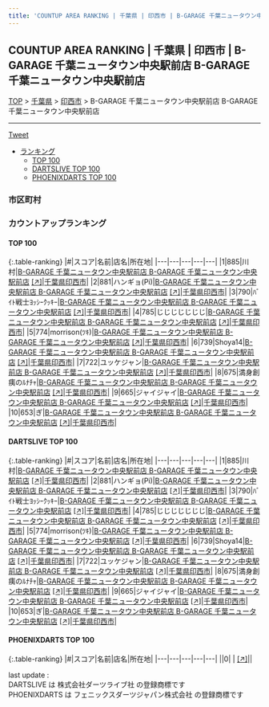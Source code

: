 ```yaml
---
title: 'COUNTUP AREA RANKING | 千葉県 | 印西市 | B-GARAGE 千葉ニュータウン中央駅前店 B-GARAGE 千葉ニュータウン中央駅前店'
---
```

## COUNTUP AREA RANKING | 千葉県 | 印西市 | B-GARAGE 千葉ニュータウン中央駅前店 B-GARAGE 千葉ニュータウン中央駅前店

[TOP](/darts/rank/) > [千葉県](/darts/rank/千葉県/) > [印西市](/darts/rank/千葉県/印西市/) > B-GARAGE 千葉ニュータウン中央駅前店 B-GARAGE 千葉ニュータウン中央駅前店

___

<a href="https://twitter.com/share?ref_src=twsrc%5Etfw" data-text="COUNTUP AREA RANKING | 千葉県印西市B-GARAGE 千葉ニュータウン中央駅前店 B-GARAGE 千葉ニュータウン中央駅前店" class="twitter-share-button" data-hashtags="DARTSLIVE,PHOENIXDARTS,darts,ダーツ" data-show-count="false">Tweet</a>

* [ランキング](#カウントアップランキング)
    * [TOP 100](#top-100)
    * [DARTSLIVE TOP 100](#dartslive-top-100)
    * [PHOENIXDARTS TOP 100](#phoenixdarts-top-100)

### 市区町村

<ul>

</ul>

### カウントアップランキング

#### TOP 100



{:.table-ranking}
|#|スコア|名前|店名|所在地|
|---|---|---|---|---|
|1|885|<span class="rank-name-dl">川村</span>|<a href="/darts/rank/shops/a3f5fd495fda3e47a3f63593b5358cc4.html">B-GARAGE 千葉ニュータウン中央駅前店 B-GARAGE 千葉ニュータウン中央駅前店</a> <a href="https://search.dartslive.com/jp/shop/a3f5fd495fda3e47a3f63593b5358cc4">[↗]</a>|<a href="/darts/rank/千葉県/印西市">千葉県印西市</a>|
|2|881|<span class="rank-name-dl">ハンギョ(Pi)</span>|<a href="/darts/rank/shops/a3f5fd495fda3e47a3f63593b5358cc4.html">B-GARAGE 千葉ニュータウン中央駅前店 B-GARAGE 千葉ニュータウン中央駅前店</a> <a href="https://search.dartslive.com/jp/shop/a3f5fd495fda3e47a3f63593b5358cc4">[↗]</a>|<a href="/darts/rank/千葉県/印西市">千葉県印西市</a>|
|3|790|<span class="rank-name-dl">ﾊﾞｲﾄ戦士ﾖｯｼｰｸｯｷｰ</span>|<a href="/darts/rank/shops/a3f5fd495fda3e47a3f63593b5358cc4.html">B-GARAGE 千葉ニュータウン中央駅前店 B-GARAGE 千葉ニュータウン中央駅前店</a> <a href="https://search.dartslive.com/jp/shop/a3f5fd495fda3e47a3f63593b5358cc4">[↗]</a>|<a href="/darts/rank/千葉県/印西市">千葉県印西市</a>|
|4|785|<span class="rank-name-dl">じじじじじじじ</span>|<a href="/darts/rank/shops/a3f5fd495fda3e47a3f63593b5358cc4.html">B-GARAGE 千葉ニュータウン中央駅前店 B-GARAGE 千葉ニュータウン中央駅前店</a> <a href="https://search.dartslive.com/jp/shop/a3f5fd495fda3e47a3f63593b5358cc4">[↗]</a>|<a href="/darts/rank/千葉県/印西市">千葉県印西市</a>|
|5|774|<span class="rank-name-dl">morrison(ﾂｷ)</span>|<a href="/darts/rank/shops/a3f5fd495fda3e47a3f63593b5358cc4.html">B-GARAGE 千葉ニュータウン中央駅前店 B-GARAGE 千葉ニュータウン中央駅前店</a> <a href="https://search.dartslive.com/jp/shop/a3f5fd495fda3e47a3f63593b5358cc4">[↗]</a>|<a href="/darts/rank/千葉県/印西市">千葉県印西市</a>|
|6|739|<span class="rank-name-dl">Shoya14</span>|<a href="/darts/rank/shops/a3f5fd495fda3e47a3f63593b5358cc4.html">B-GARAGE 千葉ニュータウン中央駅前店 B-GARAGE 千葉ニュータウン中央駅前店</a> <a href="https://search.dartslive.com/jp/shop/a3f5fd495fda3e47a3f63593b5358cc4">[↗]</a>|<a href="/darts/rank/千葉県/印西市">千葉県印西市</a>|
|7|722|<span class="rank-name-dl">ユッケジャン</span>|<a href="/darts/rank/shops/a3f5fd495fda3e47a3f63593b5358cc4.html">B-GARAGE 千葉ニュータウン中央駅前店 B-GARAGE 千葉ニュータウン中央駅前店</a> <a href="https://search.dartslive.com/jp/shop/a3f5fd495fda3e47a3f63593b5358cc4">[↗]</a>|<a href="/darts/rank/千葉県/印西市">千葉県印西市</a>|
|8|675|<span class="rank-name-dl">満身創痍のﾙﾅﾁｬ</span>|<a href="/darts/rank/shops/a3f5fd495fda3e47a3f63593b5358cc4.html">B-GARAGE 千葉ニュータウン中央駅前店 B-GARAGE 千葉ニュータウン中央駅前店</a> <a href="https://search.dartslive.com/jp/shop/a3f5fd495fda3e47a3f63593b5358cc4">[↗]</a>|<a href="/darts/rank/千葉県/印西市">千葉県印西市</a>|
|9|665|<span class="rank-name-dl">ジャイジャイ</span>|<a href="/darts/rank/shops/a3f5fd495fda3e47a3f63593b5358cc4.html">B-GARAGE 千葉ニュータウン中央駅前店 B-GARAGE 千葉ニュータウン中央駅前店</a> <a href="https://search.dartslive.com/jp/shop/a3f5fd495fda3e47a3f63593b5358cc4">[↗]</a>|<a href="/darts/rank/千葉県/印西市">千葉県印西市</a>|
|10|653|<span class="rank-name-dl">ぎ</span>|<a href="/darts/rank/shops/a3f5fd495fda3e47a3f63593b5358cc4.html">B-GARAGE 千葉ニュータウン中央駅前店 B-GARAGE 千葉ニュータウン中央駅前店</a> <a href="https://search.dartslive.com/jp/shop/a3f5fd495fda3e47a3f63593b5358cc4">[↗]</a>|<a href="/darts/rank/千葉県/印西市">千葉県印西市</a>|


#### DARTSLIVE TOP 100



{:.table-ranking}
|#|スコア|名前|店名|所在地|
|---|---|---|---|---|
|1|885|<span class="rank-name-dl">川村</span>|<a href="/darts/rank/shops/a3f5fd495fda3e47a3f63593b5358cc4.html">B-GARAGE 千葉ニュータウン中央駅前店 B-GARAGE 千葉ニュータウン中央駅前店</a> <a href="https://search.dartslive.com/jp/shop/a3f5fd495fda3e47a3f63593b5358cc4">[↗]</a>|<a href="/darts/rank/千葉県/印西市">千葉県印西市</a>|
|2|881|<span class="rank-name-dl">ハンギョ(Pi)</span>|<a href="/darts/rank/shops/a3f5fd495fda3e47a3f63593b5358cc4.html">B-GARAGE 千葉ニュータウン中央駅前店 B-GARAGE 千葉ニュータウン中央駅前店</a> <a href="https://search.dartslive.com/jp/shop/a3f5fd495fda3e47a3f63593b5358cc4">[↗]</a>|<a href="/darts/rank/千葉県/印西市">千葉県印西市</a>|
|3|790|<span class="rank-name-dl">ﾊﾞｲﾄ戦士ﾖｯｼｰｸｯｷｰ</span>|<a href="/darts/rank/shops/a3f5fd495fda3e47a3f63593b5358cc4.html">B-GARAGE 千葉ニュータウン中央駅前店 B-GARAGE 千葉ニュータウン中央駅前店</a> <a href="https://search.dartslive.com/jp/shop/a3f5fd495fda3e47a3f63593b5358cc4">[↗]</a>|<a href="/darts/rank/千葉県/印西市">千葉県印西市</a>|
|4|785|<span class="rank-name-dl">じじじじじじじ</span>|<a href="/darts/rank/shops/a3f5fd495fda3e47a3f63593b5358cc4.html">B-GARAGE 千葉ニュータウン中央駅前店 B-GARAGE 千葉ニュータウン中央駅前店</a> <a href="https://search.dartslive.com/jp/shop/a3f5fd495fda3e47a3f63593b5358cc4">[↗]</a>|<a href="/darts/rank/千葉県/印西市">千葉県印西市</a>|
|5|774|<span class="rank-name-dl">morrison(ﾂｷ)</span>|<a href="/darts/rank/shops/a3f5fd495fda3e47a3f63593b5358cc4.html">B-GARAGE 千葉ニュータウン中央駅前店 B-GARAGE 千葉ニュータウン中央駅前店</a> <a href="https://search.dartslive.com/jp/shop/a3f5fd495fda3e47a3f63593b5358cc4">[↗]</a>|<a href="/darts/rank/千葉県/印西市">千葉県印西市</a>|
|6|739|<span class="rank-name-dl">Shoya14</span>|<a href="/darts/rank/shops/a3f5fd495fda3e47a3f63593b5358cc4.html">B-GARAGE 千葉ニュータウン中央駅前店 B-GARAGE 千葉ニュータウン中央駅前店</a> <a href="https://search.dartslive.com/jp/shop/a3f5fd495fda3e47a3f63593b5358cc4">[↗]</a>|<a href="/darts/rank/千葉県/印西市">千葉県印西市</a>|
|7|722|<span class="rank-name-dl">ユッケジャン</span>|<a href="/darts/rank/shops/a3f5fd495fda3e47a3f63593b5358cc4.html">B-GARAGE 千葉ニュータウン中央駅前店 B-GARAGE 千葉ニュータウン中央駅前店</a> <a href="https://search.dartslive.com/jp/shop/a3f5fd495fda3e47a3f63593b5358cc4">[↗]</a>|<a href="/darts/rank/千葉県/印西市">千葉県印西市</a>|
|8|675|<span class="rank-name-dl">満身創痍のﾙﾅﾁｬ</span>|<a href="/darts/rank/shops/a3f5fd495fda3e47a3f63593b5358cc4.html">B-GARAGE 千葉ニュータウン中央駅前店 B-GARAGE 千葉ニュータウン中央駅前店</a> <a href="https://search.dartslive.com/jp/shop/a3f5fd495fda3e47a3f63593b5358cc4">[↗]</a>|<a href="/darts/rank/千葉県/印西市">千葉県印西市</a>|
|9|665|<span class="rank-name-dl">ジャイジャイ</span>|<a href="/darts/rank/shops/a3f5fd495fda3e47a3f63593b5358cc4.html">B-GARAGE 千葉ニュータウン中央駅前店 B-GARAGE 千葉ニュータウン中央駅前店</a> <a href="https://search.dartslive.com/jp/shop/a3f5fd495fda3e47a3f63593b5358cc4">[↗]</a>|<a href="/darts/rank/千葉県/印西市">千葉県印西市</a>|
|10|653|<span class="rank-name-dl">ぎ</span>|<a href="/darts/rank/shops/a3f5fd495fda3e47a3f63593b5358cc4.html">B-GARAGE 千葉ニュータウン中央駅前店 B-GARAGE 千葉ニュータウン中央駅前店</a> <a href="https://search.dartslive.com/jp/shop/a3f5fd495fda3e47a3f63593b5358cc4">[↗]</a>|<a href="/darts/rank/千葉県/印西市">千葉県印西市</a>|


#### PHOENIXDARTS TOP 100



{:.table-ranking}
|#|スコア|名前|店名|所在地|
|---|---|---|---|---|
||0|<span class="rank-name-dl"> </span>|<a href="/darts/rank/shops/.html"></a> <a href="">[↗]</a>|<a href="/darts/rank//"></a>|


<div class="footer border-top border-gray-light mt-5 pt-3 text-right text-gray">
    last update : <span style="font-weight: italic" id="foot_last_modified"></span><br />
    DARTSLIVE は 株式会社ダーツライブ社 の登録商標です<br />
    PHOENIXDARTS は フェニックスダーツジャパン株式会社 の登録商標です<br />
</div>

<script src="https://cdnjs.cloudflare.com/ajax/libs/jquery.tablesorter/2.31.3/js/jquery.tablesorter.min.js" integrity="sha512-qzgd5cYSZcosqpzpn7zF2ZId8f/8CHmFKZ8j7mU4OUXTNRd5g+ZHBPsgKEwoqxCtdQvExE5LprwwPAgoicguNg==" crossorigin="anonymous" referrerpolicy="no-referrer"></script>
<link rel="stylesheet" href="https://cdnjs.cloudflare.com/ajax/libs/jquery.tablesorter/2.31.3/css/theme.default.min.css" integrity="sha512-wghhOJkjQX0Lh3NSWvNKeZ0ZpNn+SPVXX1Qyc9OCaogADktxrBiBdKGDoqVUOyhStvMBmJQ8ZdMHiR3wuEq8+w==" crossorigin="anonymous" referrerpolicy="no-referrer" />
<script>
$(function() {
    $(".table-ranking").tablesorter({sortList:[[0, 0]]});
    $("#foot_last_modified").text(formatDate(new Date(document.lastModified), 'yyyy-MM-dd HH:mm:ss'));
});
</script>

<script async src="https://platform.twitter.com/widgets.js" charset="utf-8"></script>